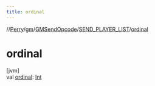 ```yaml
---
title: ordinal
---
```

//[Perry](../../../../index.html)/[gm](../../index.html)/[GMSendOpcode](../index.html)/[SEND_PLAYER_LIST](index.html)/[ordinal](ordinal.html)



# ordinal



[jvm]\
val [ordinal](ordinal.html): [Int](https://kotlinlang.org/api/latest/jvm/stdlib/kotlin/-int/index.html)




